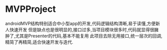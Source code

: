 # MVPProject
androidMVP结构特别适合中小型app的开发,代码逻辑结构清晰,易于读懂,方便新人快速开发
 但是缺点也是很明显的,接口过多,当项目模块很多时,代码就显得很臃肿了,尤其是Presenter的代码,基本不能复用
 此项目去除无用接口,统一层次的回调,精简了再精简,适合快速开发与迭代.
